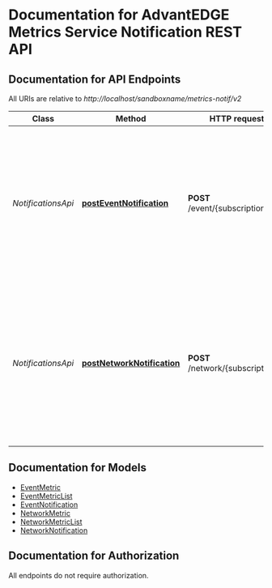 # Documentation for AdvantEDGE Metrics Service Notification REST API

<a name="documentation-for-api-endpoints"></a>
## Documentation for API Endpoints

All URIs are relative to *http://localhost/sandboxname/metrics-notif/v2*

Class | Method | HTTP request | Description
------------ | ------------- | ------------- | -------------
*NotificationsApi* | [**postEventNotification**](Apis/NotificationsApi.md#posteventnotification) | **POST** /event/{subscriptionId} | This operation is used by the AdvantEDGE Metrics Service to issue a callback notification towards an ME application with an Event subscription
*NotificationsApi* | [**postNetworkNotification**](Apis/NotificationsApi.md#postnetworknotification) | **POST** /network/{subscriptionId} | This operation is used by the AdvantEDGE Metrics Service to issue a callback notification towards an ME application with a Network Metrics subscription


<a name="documentation-for-models"></a>
## Documentation for Models

 - [EventMetric](./Models/EventMetric.md)
 - [EventMetricList](./Models/EventMetricList.md)
 - [EventNotification](./Models/EventNotification.md)
 - [NetworkMetric](./Models/NetworkMetric.md)
 - [NetworkMetricList](./Models/NetworkMetricList.md)
 - [NetworkNotification](./Models/NetworkNotification.md)


<a name="documentation-for-authorization"></a>
## Documentation for Authorization

All endpoints do not require authorization.
